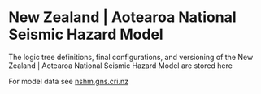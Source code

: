# New Zealand | Aotearoa National Seismic Hazard Model
The logic tree definitions, final configurations, and versioning of the New Zealand | Aotearoa National Seismic Hazard Model are stored here

For model data see [nshm.gns.cri.nz](https://nshm.gns.cri.nz)